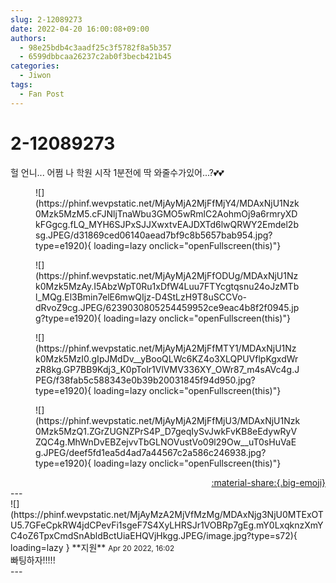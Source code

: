```yaml
---
slug: 2-12089273
date: 2022-04-20 16:00:08+09:00
authors:
  - 98e25bdb4c3aadf25c3f5782f8a5b357
  - 6599dbbcaa26237c2ab0f3becb421b45
categories:
  - Jiwon
tags:
  - Fan Post
---
```


# 2-12089273

<div class="post-container" markdown="1">
<div class="content-container md-sidebar__scrollwrap" markdown="1">

헐 언니... 어쩜 나 학원 시작 1분전에 딱 와줄수가있어...?💕💕
<figure markdown="1">
![](https://phinf.wevpstatic.net/MjAyMjA2MjFfMjY4/MDAxNjU1Nzk0Mzk5MzM5.cFJNljTnaWbu3GMO5wRmlC2AohmOj9a6rmryXDkFGgcg.fLQ_MYH6SJPxSJJXwxtvEAJDXTd6lwQRWY2Emdel2bsg.JPEG/d31869ced06140aead7bf9c8b5657bab954.jpg?type=e1920){ loading=lazy onclick="openFullscreen(this)"}
</figure>

<figure markdown="1">
![](https://phinf.wevpstatic.net/MjAyMjA2MjFfODUg/MDAxNjU1Nzk0Mzk5MzAy.I5AbzWpT0Ru1xDfW4Luu7FTYcgtqsnu24oJzMTbl_MQg.El3Bmin7elE6mwQIjz-D4StLzH9T8uSCCVo-dRvoZ9cg.JPEG/6239030805254459952ce9eac4b8f2f0945.jpg?type=e1920){ loading=lazy onclick="openFullscreen(this)"}
</figure>

<figure markdown="1">
![](https://phinf.wevpstatic.net/MjAyMjA2MjFfMTY1/MDAxNjU1Nzk0Mzk5MzI0.gIpJMdDv__yBooQLWc6KZ4o3XLQPUVflpKgxdWrzR8kg.GP7BB9Kdj3_K0pTolr1VlVMV336XY_OWr87_m4sAVc4g.JPEG/f38fab5c588343e0b39b20031845f94d950.jpg?type=e1920){ loading=lazy onclick="openFullscreen(this)"}
</figure>

<figure markdown="1">
![](https://phinf.wevpstatic.net/MjAyMjA2MjFfMjU3/MDAxNjU1Nzk0Mzk5MzQ1.ZGrZUGNZPrS4P_D7geqIySvJwkFvKB8eEdywRyVZQC4g.MhWnDvEBZejvvTbGLNOVustVo09l29Ow__uT0sHuVaEg.JPEG/deef5fd1ea5d4ad7a44567c2a586c246938.jpg?type=e1920){ loading=lazy onclick="openFullscreen(this)"}
</figure>


</div>
</div>

<div style="text-align: right;" markdown="1">
<a href="https://weverse.io/fromis9/fanpost/2-12089273" style="text-align: right;">:material-share:{.big-emoji}</a>
</div>
---

<div class="comments-container md-sidebar__scrollwrap" markdown="1">
<div class="comment" markdown="1">
<div class='id-container' markdown="1">
![](https://phinf.wevpstatic.net/MjAyMzA2MjVfMzMg/MDAxNjg3NjU0MTExOTU5.7GFeCpkRW4jdCPevFi1sgeF7S4XyLHRSJr1VOBRp7gEg.mY0LxqknzXmYC4oZ6TpxCmdSnAbldBctUiaEHQVjHkgg.JPEG/image.jpg?type=s72){ loading=lazy }
**<span class="artist">지원</span>** <small>Apr 20 2022, 16:02</small><br>
</div>
<div class='comment-body' markdown="1">
빠팅하자!!!!!
</div>
</div>
</div>
---
